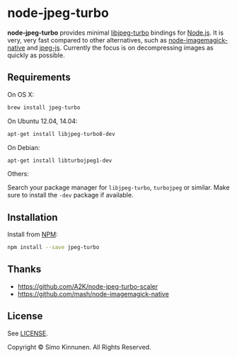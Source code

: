 # node-jpeg-turbo

**node-jpeg-turbo** provides minimal [libjpeg-turbo](http://libjpeg-turbo.virtualgl.org/) bindings for [Node.js](https://nodejs.org/). It is very, very fast compared to other alternatives, such as [node-imagemagick-native](https://github.com/mash/node-imagemagick-native) and [jpeg-js](https://github.com/eugeneware/jpeg-js). Currently the focus is on decompressing images as quickly as possible.

## Requirements

On OS X:

```bash
brew install jpeg-turbo
```

On Ubuntu 12.04, 14.04:

```bash
apt-get install libjpeg-turbo8-dev
```

On Debian:

```bash
apt-get install libturbojpeg1-dev
```

Others:

Search your package manager for `libjpeg-turbo`, `turbojpeg` or similar. Make sure to install the `-dev` package if available.

## Installation

Install from [NPM](https://www.npmjs.com/):

```bash
npm install --save jpeg-turbo
```

## Thanks

* https://github.com/A2K/node-jpeg-turbo-scaler
* https://github.com/mash/node-imagemagick-native

## License

See [LICENSE](LICENSE).

Copyright © Simo Kinnunen. All Rights Reserved.

